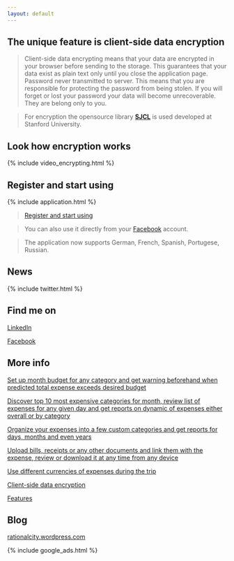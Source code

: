 ```yaml
---
layout: default
---
```


## The unique feature is client-side data encryption

> Client-side data encrypting means that your data are encrypted in your browser before sending to the storage. This guarantees that your data exist as plain text only until you close the application page. Password never transmitted to server. This means that you are responsible for protecting the password from being stolen. If you will forget or lost your password your data will become unrecoverable. They are belong only to you. 

> For encryption the opensource library [**SJCL**](https://crypto.stanford.edu/sjcl/) is used developed at Stanford University.

## Look how encryption works

{% include video_encrypting.html %}

## Register and start using

{% include application.html %}

> [Register and start using](https://xpnss.azurewebsites.net)

> You can also use it directly from your [Facebook](https://apps.facebook.com/xpenses) account.

> The application now supports German, French, Spanish, Portugese, Russian.

## News

{% include twitter.html %}

## Find me on

[LinkedIn](https://ru.linkedin.com/pub/dmitry-morozov/59/90a/794)

[Facebook](https://www.facebook.com/profile.php?id=100004082021870)

## More info

[Set up month budget for any category and get warning beforehand when predicted total expense exceeds desired budget](budget-management)

[Discover top 10 most expensive categories for month, review list of expenses for any given day and get reports on dynamic of expenses either overall or by category](expense-reporting)

[Organize your expenses into a few custom categories and get reports for days, months and even years](expense-tracking)

[Upload bills, receipts or any other documents and link them with the expense, review or download it at any time from any device](how-to-associate-bills-and-receipts-with-expense)

[Use different currencies of expenses during the trip](how-to-track-multicurrency-expenses)

[Client-side data encryption](client-side-data-encryption)

[Features](features)

## Blog

[rationalcity.wordpress.com](https://rationalcity.wordpress.com)

{% include google_ads.html %}
